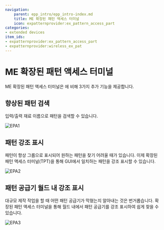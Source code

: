 ```yaml
---
navigation:
    parent: epp_intro/epp_intro-index.md
    title: ME 확장된 패턴 액세스 터미널
    icon: expatternprovider:ex_pattern_access_part
categories:
- extended devices
item_ids:
- expatternprovider:ex_pattern_access_part
- expatternprovider:wireless_ex_pat
---
```


# ME 확장된 패턴 액세스 터미널

ME 확장된 패턴 액세스 터미널은 <ItemLink id="ae2:pattern_access_terminal" />에 비해 3가지 추가 기능을 제공합니다.

<Row gap="20">
<GameScene zoom="6" background="transparent">
<ImportStructure src="../structure/cable_ex_pattern_terminal.snbt"></ImportStructure>
<IsometricCamera yaw="180"></IsometricCamera>
</GameScene>
<ItemImage id="expatternprovider:wireless_ex_pat" scale="4"></ItemImage>
</Row>

## 향상된 패턴 검색

입력/출력 재료 이름으로 패턴을 검색할 수 있습니다.

![EPA1](../pic/epa_gui1.png)

## 패턴 강조 표시

패턴이 항상 그룹으로 표시되어 원하는 패턴을 찾기 어려울 때가 있습니다. 이제 확장된 패턴 액세스 터미널(TPT)을 통해 GUI에서 일치하는 패턴을 강조 표시할 수 있습니다.

![EPA2](../pic/epa_gui2.png)

## 패턴 공급기 월드 내 강조 표시

대규모 제작 작업을 할 때 어떤 패턴 공급기가 막혔는지 알아내는 것은 번거롭습니다. 확장된 패턴 액세스 터미널을 통해 월드 내에서 패턴 공급기를 강조 표시하여 쉽게 찾을 수 있습니다.

![EPA3](../pic/epa_gui3.png)

